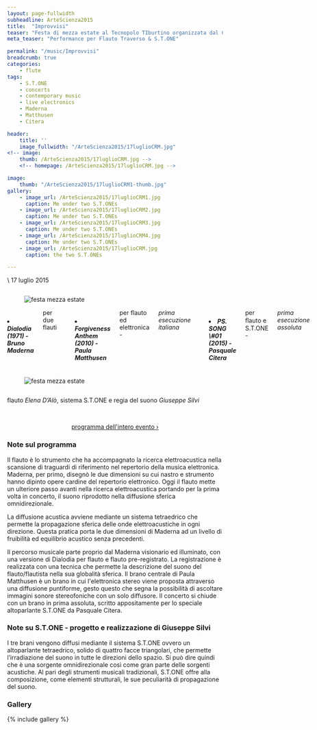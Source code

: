```yaml
---
layout: page-fullwidth
subheadline: ArteScienza2015
title:  "Improvvisi"
teaser: "Festa di mezza estate al Tecnopolo TIburtino organizzata dal CRM - Centro Ricerche Musicali: performance per Flauto Traverso & S.T.ONE - Elettronica Sferica Omnidirezionale"
meta_teaser: "Performance per Flauto Traverso & S.T.ONE"

permalink: "/music/Improvvisi"
breadcrumb: true
categories:
    - flute
tags:
    - S.T.ONE
    - concerts
    - contemporary music
    - live electronics
    - Maderna
    - Matthusen
    - Citera

header:
    title: ''
    image_fullwidth: "/ArteScienza2015/17luglioCRM.jpg"
<!-- image:
    thumb: /ArteScienza2015/17luglioCRM.jpg -->
    <!-- homepage: /ArteScienza2015/17luglioCRM.jpg -->

image:
    thumb: "/ArteScienza2015/17luglioCRM1-thumb.jpg"
gallery:
    - image_url: /ArteScienza2015/17luglioCRM1.jpg
      caption: Me under two S.T.ONEs
    - image_url: /ArteScienza2015/17luglioCRM2.jpg
      caption: Me under two S.T.ONEs
    - image_url: /ArteScienza2015/17luglioCRM3.jpg
      caption: Me under two S.T.ONEs
    - image_url: /ArteScienza2015/17luglioCRM4.jpg
      caption: Me under two S.T.ONEs
    - image_url: /ArteScienza2015/17luglioCRM.jpg
      caption: the two S.T.ONEs

---
```

\\
17 luglio 2015

<div class="medium-3 columns">
<figure>
  <img src="{{ site.url }}/images/ArteScienza2015/17luglioCRM1.jpg" alt="festa mezza estate">
</figure>
</div>

<div class="medium-6 columns">
<h5><li> Dialodia (1971) - <em>Bruno Maderna</em></li></h5>
per due flauti
<p><br></p>

<h5><li> Forgiveness Anthem (2010) - <em>Paula Matthusen</em></li></h5>
per flauto ed elettronica - <em>prima esecuzione italiana</em>
<p><br></p>

<h5><li> PS. SONG \#01 (2015) - <em>Pasquale Citera</em></li></h5>
per ﬂauto e S.T.ONE - <em>prima esecuzione assoluta</em>
</div>

<div class="medium-3 columns">
<figure>
  <img src="{{ site.url }}/images/ArteScienza2015/17luglioCRM2.JPG" alt="festa mezza estate">
</figure>
</div>

flauto *Elena D’Alò*, sistema S.T.ONE e regia del suono *Giuseppe Silvi*

<p><br></p>

<p align="center">
<a class="radius button small" href="http://www.artescienza.info/asnew/index.php?option=com_content&view=article&id=203:fgtecnopolo-parco-tecnologico-tiburtino&catid=70:eventi&Itemid=53" target="_blank">programma dell'intero evento ›</a>
</p>

### Note sul programma
<p>Il flauto è lo strumento che ha accompagnato la ricerca elettroacustica nella scansione di traguardi di riferimento nel repertorio della musica elettronica. Maderna, per primo, disegnò le due dimensioni su cui nastro e strumento hanno dipinto opere cardine del repertorio elettronico.
Oggi il flauto mette un ulteriore passo avanti nella ricerca elettroacustica portando per la prima volta in concerto, il suono riprodotto nella diffusione sferica omnidirezionale.</p>

<p>La diffusione acustica avviene mediante un sistema tetraedrico che permette la propagazione sferica delle onde elettroacustiche in ogni direzione. Questa pratica porta le due dimensioni di Maderna ad un livello di fruibilità ed equilibrio acustico senza precedenti.</p>

<p>Il percorso musicale parte proprio dal Maderna visionario ed illuminato, con una versione di Dialodia per flauto e flauto pre-registrato. La registrazione è realizzata con una tecnica che permette la descrizione del suono del flauto/flautista nella sua globalità sferica. Il brano centrale di Paula Matthusen è un brano in cui l'elettronica stereo viene proposta attraverso una diffusione puntiforme, gesto questo che segna la possibilità di ascoltare immagini sonore stereofoniche con un solo diffusore. Il concerto si chiude con un brano in prima assoluta, scritto appositamente per lo speciale altoparlante S.T.ONE da Pasquale Citera.</p>


### Note su S.T.ONE - progetto e realizzazione di Giuseppe Silvi
<p>I tre brani vengono diffusi mediante il sistema S.T.ONE ovvero un altoparlante tetraedrico, solido di quattro facce triangolari, che permette l’irradiazione del suono in tutte le direzioni dello spazio. Si può dire quindi che è una sorgente omnidirezionale così come gran parte delle sorgenti acustiche. Al pari degli strumenti musicali tradizionali, S.T.ONE offre alla composizione, come elementi strutturali, le sue peculiarità di propagazione del suono.</p>

### Gallery
{% include gallery %}
